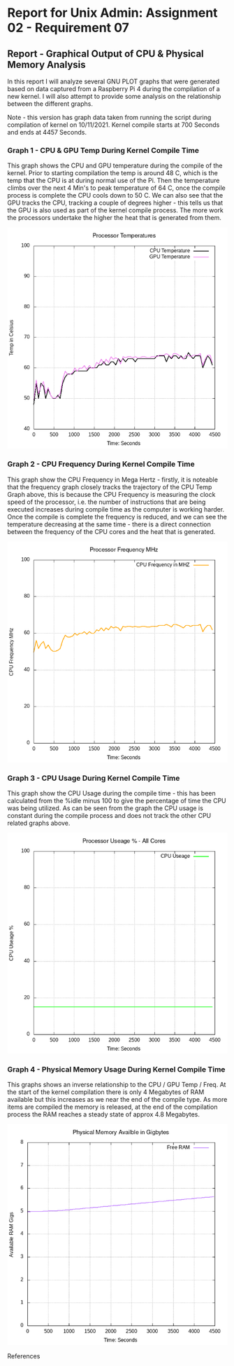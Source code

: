 # Report for Unix Admin: Assignment 02 - Requirement 07

## Report - Graphical Output of CPU & Physical Memory Analysis

In this report I will analyze several GNU PLOT graphs that were generated based on data captured from a Raspberry Pi 4 during the compilation of a new kernel. I will also attempt to provide some analysis on the relationship between the different graphs.

Note - this version has graph data taken from running the script during compilation of kernel on 10/11/2021. Kernel compile starts at 700 Seconds and ends at 4457 Seconds.



### Graph 1 - CPU & GPU Temp During Kernel Compile Time

This graph shows the CPU and GPU temperature during the compile of the kernel. Prior to starting compilation the temp is around 48 C, which is the temp that the CPU is at during normal use of the Pi. Then the temperature climbs over the next 4 Min's to peak temperature of 64 C, once the compile process is complete the CPU cools down to 50 C. We can also see that the GPU tracks the CPU, tracking a couple of degrees higher - this tells us that the GPU is also used as part of the kernel compile process. The more work the processors undertake the higher the heat that is generated from them.

![cpu gpu temp graph](/cpu_temp_graph_report.png "CPU & GPU Temp")


### Graph 2 - CPU Frequency During Kernel Compile Time

This graph show the CPU Frequency in Mega Hertz - firstly, it is noteable that the frequency graph closely tracks the trajectory of the CPU Temp Graph above, this is because the CPU Frequency is measuring the clock speed of the processor, i.e. the number of instructions that are being executed increases during compile time as the computer is working harder. Once the compile is complete the frequency is reduced, and we can see the temperature decreasing at the same time - there is a direct connection between the frequency of the CPU cores and the heat that is generated.

![cpu frequency graph](/cpu_frequency_graph_report.png "CPU Frequency")



### Graph 3 - CPU Usage During Kernel Compile Time

This graph show the CPU Usage during the compile time - this has been calculated from the %idle minus 100 to give the percentage of time the CPU was being utilized. As can be seen from the graph the CPU usage is constant during the compile process and does not track the other CPU related graphs above.

![cpu usage graph](/cpu_useage_graph_report.png "CPU Usage")


### Graph 4 - Physical Memory Usage During Kernel Compile Time

This graphs shows an inverse relationship to the CPU / GPU Temp / Freq. At the start of the kernel compilation there is only 4 Megabytes of RAM available but this increases as we near the end of the compile type. As more items are compiled the memory is released, at the end of the compilation process the RAM reaches a steady state of approx 4.8 Megabytes.

![memory free graph](/mem_free_graph_report.png "Memory Free")

References



